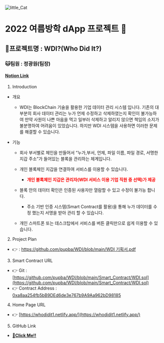 ![little_Cat](https://user-images.githubusercontent.com/53106728/185426895-6f41c104-5090-433f-8742-f8fdace97469.png)

# 2022 여름방학 dApp 프로젝트 🙉

## 🐰프로젝트명 : WDI?(Who Did It?)

### 🐱팀원 : 정광원(팀장)

#### <a href="https://luxuriant-creature-127.notion.site/2022-dApp-770c7a3eabe14ca89555782fb77db244">Notion Link</a>

1. Introduction

-   개요
    -   WDI는 BlockChain 기술을 활용한 기업 데이터 관리 시스템 입니다. 기존의 대부분의 회사 데이터 관리는 누가 언제 수정하고 삭제하였는지 확인이 불가능하여 만약 사원이 나쁜 마음을 먹고 일부러 삭제하고 알리지 않으면 책임의 소지가 불분명하여 어려움이 있었습니다. 하지만 WDI 시스템을 사용하면 이러한 문제를 해결할 수 있습니다.
-   기능

    -   회사 부서별로 체인을 만들어서 “누가,부서, 언제, 파일 이름, 파일 경로, 서명한 지갑 주소”가 들어있는 블록을 관리하는 체계입니다.

    -   개인 블록체인 지갑을 연결하여 서비스를 이용할 수 있습니다.

        -   <span style="color: red"> **개인 블록체인 지갑은 관리자(WDI 서비스 이용 기업 직원 중 선택)가 제공** </span>

    -   블록 안의 데이터 확인은 인증된 사용자만 열람할 수 있고 수정이 불가능 합니다.

        -   주소 기반 인증 시스템(Smart Contract를 활용)을 통해 누가 데이터를 수정 했는지 서명을 받아 관리 할 수 있습니다.

    -   개인 스마트폰 또는 데스크탑에서 서비스를 버튼 클릭만으로 쉽게 이용할 수 있습니다.

2. Project Plan

-   👉 : [https://github.com/pupba/WDI/blob/main/WDI 기획서.pdf](https://github.com/pupba/WDI/blob/main/WDI%20%EA%B8%B0%ED%9A%8D%EC%84%9C.pdf)

3. Smart Contract URL

-   👉 Git : [https://github.com/pupba/WDI/blob/main/Smart_Contract/WDI.sol](https://github.com/pupba/WDI/blob/main/Smart_Contract/WDI.sol)
-   👉 Contract Address : [0xa8aa254fb5bB9DEd6de3e767b9A9Aa962bD98185](0xa8aa254fb5bB9DEd6de3e767b9A9Aa962bD98185)

4. Home Page URL

-   👉 [https://whodidit1.netlify.app/](https://whodidit1.netlify.app/)

5. GitHub Link

-   [🙏](https://www.notion.so/8b834111c8ac4b199e6df221c84e4fb1)**[Click Me!!](https://github.com/pupba/WDI)**
